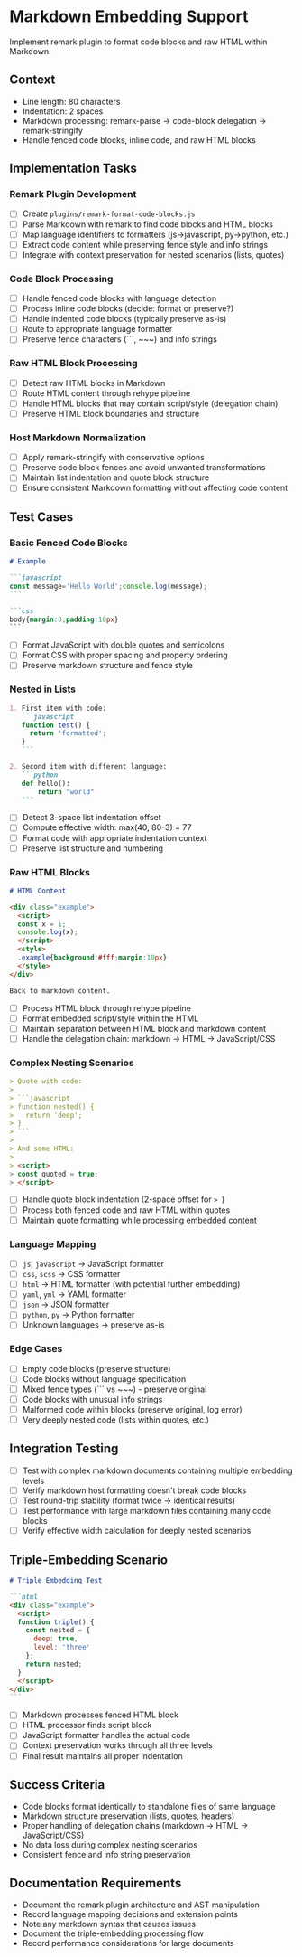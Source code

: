 # Markdown Embedding Support

Implement remark plugin to format code blocks and raw HTML within Markdown.

## Context
- Line length: 80 characters
- Indentation: 2 spaces  
- Markdown processing: remark-parse → code-block delegation → remark-stringify
- Handle fenced code blocks, inline code, and raw HTML blocks

## Implementation Tasks

### Remark Plugin Development
- [ ] Create `plugins/remark-format-code-blocks.js`
- [ ] Parse Markdown with remark to find code blocks and HTML blocks
- [ ] Map language identifiers to formatters (js→javascript, py→python, etc.)
- [ ] Extract code content while preserving fence style and info strings
- [ ] Integrate with context preservation for nested scenarios (lists, quotes)

### Code Block Processing
- [ ] Handle fenced code blocks with language detection
- [ ] Process inline code blocks (decide: format or preserve?)
- [ ] Handle indented code blocks (typically preserve as-is)
- [ ] Route to appropriate language formatter
- [ ] Preserve fence characters (```, ~~~) and info strings

### Raw HTML Block Processing
- [ ] Detect raw HTML blocks in Markdown
- [ ] Route HTML content through rehype pipeline
- [ ] Handle HTML blocks that may contain script/style (delegation chain)
- [ ] Preserve HTML block boundaries and structure

### Host Markdown Normalization
- [ ] Apply remark-stringify with conservative options
- [ ] Preserve code block fences and avoid unwanted transformations
- [ ] Maintain list indentation and quote block structure
- [ ] Ensure consistent Markdown formatting without affecting code content

## Test Cases

### Basic Fenced Code Blocks
````markdown
# Example

```javascript
const message='Hello World';console.log(message);
```

```css
body{margin:0;padding:10px}
```
````
- [ ] Format JavaScript with double quotes and semicolons
- [ ] Format CSS with proper spacing and property ordering
- [ ] Preserve markdown structure and fence style

### Nested in Lists
````markdown
1. First item with code:
   ```javascript
   function test() {
     return 'formatted';  
   }
   ```

2. Second item with different language:
   ```python
   def hello():
       return "world"
   ```
````
- [ ] Detect 3-space list indentation offset
- [ ] Compute effective width: max(40, 80-3) = 77
- [ ] Format code with appropriate indentation context
- [ ] Preserve list structure and numbering

### Raw HTML Blocks
````markdown
# HTML Content

<div class="example">
  <script>
  const x = 1;
  console.log(x);
  </script>
  <style>
  .example{background:#fff;margin:10px}
  </style>
</div>

Back to markdown content.
````
- [ ] Process HTML block through rehype pipeline
- [ ] Format embedded script/style within the HTML
- [ ] Maintain separation between HTML block and markdown content
- [ ] Handle the delegation chain: markdown → HTML → JavaScript/CSS

### Complex Nesting Scenarios
````markdown
> Quote with code:
> 
> ```javascript
> function nested() {
>   return 'deep';
> }
> ```
> 
> And some HTML:
> 
> <script>
> const quoted = true;
> </script>
````
- [ ] Handle quote block indentation (2-space offset for `> `)
- [ ] Process both fenced code and raw HTML within quotes
- [ ] Maintain quote formatting while processing embedded content

### Language Mapping
- [ ] `js`, `javascript` → JavaScript formatter
- [ ] `css`, `scss` → CSS formatter  
- [ ] `html` → HTML formatter (with potential further embedding)
- [ ] `yaml`, `yml` → YAML formatter
- [ ] `json` → JSON formatter
- [ ] `python`, `py` → Python formatter
- [ ] Unknown languages → preserve as-is

### Edge Cases
- [ ] Empty code blocks (preserve structure)
- [ ] Code blocks without language specification
- [ ] Mixed fence types (``` vs ~~~) - preserve original
- [ ] Code blocks with unusual info strings
- [ ] Malformed code within blocks (preserve original, log error)
- [ ] Very deeply nested code (lists within quotes, etc.)

## Integration Testing
- [ ] Test with complex markdown documents containing multiple embedding levels
- [ ] Verify markdown host formatting doesn't break code blocks
- [ ] Test round-trip stability (format twice → identical results)
- [ ] Test performance with large markdown files containing many code blocks
- [ ] Verify effective width calculation for deeply nested scenarios

## Triple-Embedding Scenario
````markdown
# Triple Embedding Test

```html
<div class="example">
  <script>
  function triple() {
    const nested = {
      deep: true,
      level: 'three'
    };
    return nested;
  }
  </script>
</div>
```
````
- [ ] Markdown processes fenced HTML block
- [ ] HTML processor finds script block
- [ ] JavaScript formatter handles the actual code
- [ ] Context preservation works through all three levels
- [ ] Final result maintains all proper indentation

## Success Criteria  
- Code blocks format identically to standalone files of same language
- Markdown structure preservation (lists, quotes, headers)
- Proper handling of delegation chains (markdown → HTML → JavaScript/CSS)
- No data loss during complex nesting scenarios
- Consistent fence and info string preservation

## Documentation Requirements
- Document the remark plugin architecture and AST manipulation
- Record language mapping decisions and extension points
- Note any markdown syntax that causes issues
- Document the triple-embedding processing flow
- Record performance considerations for large documents